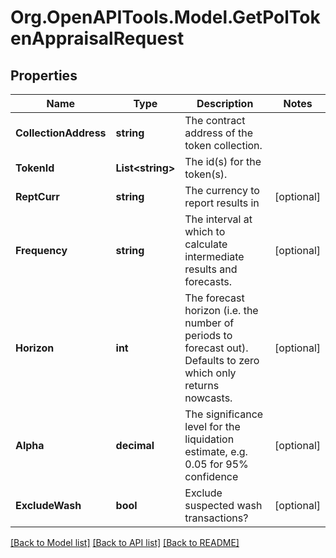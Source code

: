 # Org.OpenAPITools.Model.GetPolTokenAppraisalRequest

## Properties

Name | Type | Description | Notes
------------ | ------------- | ------------- | -------------
**CollectionAddress** | **string** | The contract address of the token collection. | 
**TokenId** | **List&lt;string&gt;** | The id(s) for the token(s). | 
**ReptCurr** | **string** | The currency to report results in | [optional] 
**Frequency** | **string** | The interval at which to calculate intermediate results and forecasts. | [optional] 
**Horizon** | **int** | The forecast horizon (i.e. the number of periods to forecast out). Defaults to zero which only returns nowcasts. | [optional] 
**Alpha** | **decimal** | The significance level for the liquidation estimate, e.g. 0.05 for 95% confidence | [optional] 
**ExcludeWash** | **bool** | Exclude suspected wash transactions? | [optional] 

[[Back to Model list]](../README.md#documentation-for-models) [[Back to API list]](../README.md#documentation-for-api-endpoints) [[Back to README]](../README.md)

